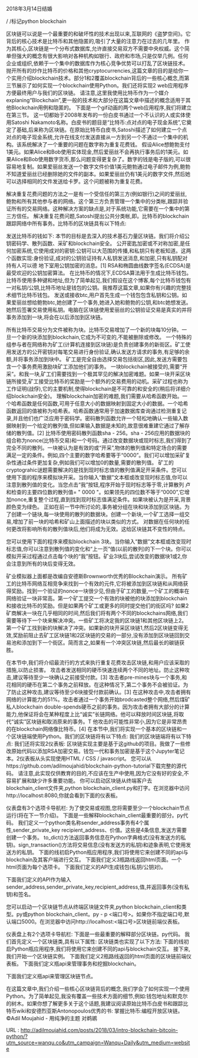 2018年3月14日结婚 
  
 / /标记python 
 blockchain 
  
 区块链可以说是一个最重要的和破坏性的技术出现以来,互联网的《盗梦空间》。它背后的核心技术是比特币和其他隐匿的,吸引了大量的注意力在过去的几年里。 
 作为其核心,区块链是一个分布式数据库,允许直接交易双方不需要中央权威。这个简单但强大的概念有很大影响对各种机构如银行、政府和市场,只是仅举几例。任何企业或组织,依赖于一个集中的数据库作为核心竞争优势可以打乱了区块链技术。 
 抛开所有的炒作比特币的价格和其他cryptocurrencies,这篇文章的目的是给你一个实用介绍blockchain技术。部分1和2覆盖blockchain背后的一些核心概念,而第三节展示了如何实现一个blockchain使用Python。我们还将实现2 web应用程序方便最终用户与我们的区块链。 
 请注意,这里我使用比特币作为一个媒介explaning“Blockchain”,更一般的技术和大部分在这篇文章中描述的概念适用于其他Blockchain用例和隐匿的。 
 下面是一个gif动画的两个web应用程序,我们将建立在第三节。 
 这一切都始于2008年发布的一份白皮书通过一个不认识的人或实体使用Satoshi Nakamoto名称。白皮书的题目是“比特币:点对点的电子现金系统”,它奠定了基础,后来称为区块链。在原始比特币白皮书,Satoshi描述了如何建立一个点对点的电子现金系统,允许在线支付发送直接从一方到另一个不通过一个集中的机构。该系统解决了一个重要的问题在数字称为重复花费钱。 
 假设Alice想鲍勃支付1美元。如果Alice和Bob使用实体现金,然后爱丽丝不会再执行事务后的1美元。如果Alice和Bob使用数字货币,那么问题变得更复杂了。数字的钱是电子版的,可以很容易地复制。如果爱丽丝发送一个数字文件价值1美元鲍勃通过电子邮件为例,鲍勃不知道爱丽丝已经删除她的文件的副本。如果爱丽丝仍有1美元的数字文件,然后她可以选择相同的文件发送给卡罗。这个问题被称为重复花费。 
  
 解决重复花费问题的方法之一是有一个受信任的第三方(例如银行)之间的爱丽丝,鲍勃和所有其他参与者的网络。这个第三方负责管理一个集中的分类帐,跟踪并验证所有的交易网络。这种解决方案的缺点是,对于系统功能,它需要在一个集中的第三方信任。 
 解决重复花费问题,Satoshi提出公共分类帐,即。比特币的blockchain跟踪网络中所有事务。比特币的区块链具有以下特点: 
  
 发送比特币的钱如下: 
 本节的目标是去深入的技术基石力量区块链。我们将介绍公钥密码学、散列函数、采矿和blockchain安全。 
 公开密匙加密或不对称加密,是任何加密系统,它使用成对的密钥:公钥可以大范围的传播,和私钥只有老板知道。这两个函数实现:身份验证,成对的公钥验证持有人私钥发送消息,和加密,只有私钥配对持有人可以德 
 地下室用公钥加密的消息。[1] 
 RSA和椭圆曲线数字签名(ECDSA)是最受欢迎的公钥加密算法。 
 在比特币的情况下,ECDSA算法用于生成比特币钱包。比特币使用多种键和地址,但为了简单起见,我们假设在这个博客,每个比特币钱包有一对私钥/公钥,比特币地址是钱包的公钥。我推荐这篇文章,如果你有兴趣的完整技术细节比特币钱包。 
 发送或接收btc,用户首先生成一个钱包包含私钥和公钥。如果爱丽丝想给鲍勃btc,她创建了一个事务,她进入她和鲍勃的公钥,和btc她想发送。她然后签署交易使用私钥。电脑在区块链使用爱丽丝的公钥验证交易是真实的并将事务添加到一块,将会在以后添加到区块链。 
  
 所有比特币交易分为文件被称为块。比特币交易增加了一个新的块每10分钟。一旦一个新的块添加到blockchain,它成为不可变的,不能被删除或修改。 
 一个特殊的组参与者在网络称为矿工(计算机连接到区块链)是负责创建事务的新街区。矿工使用发送方的公开密钥对每笔交易进行身份验证,确认发送方请求的事务,有足够的余额,并将事务添加到块中。 
 矿工是完全自由选择交易包括街区,因此,发送方需要包含一个事务费用激励块矿工添加他们的事务。 
 一块blockchain被接受的,需要“开采”。和我一块,矿工们需要找到一个极其罕见的解决加密难题。如果一块开采区块链所接受,矿工接受比特币的奖励是一个额外的交易费用的动机。采矿过程也称为工作证明(战俘),它的主要机制,使得blockchain是不可靠的和安全的(稍后将详细介绍blockchain安全)。 
 理解blockchain加密的难题,我们需要从哈希函数开始。一个哈希函数是任何函数,可用于任意大小的数据映射到固定大小的数据。一个哈希函数返回的值被称为哈希表。哈希函数通常用于加速数据库查询通过检测重复记录,并且他们也广泛应用于密码学。密码散列函数允许一个轻松地确认一些输入数据映射到一个给定的散列值,但如果输入数据是未知的,故意很难重建它通过了解存储的散列值。[2] 
 比特币使用密码散列函数sha - 256。sha - 256应用的数据块的组合称为nonce(比特币交易)和一个号码。通过改变数据块或现时标志,我们得到了完全不同的散列。一块被认为是有效的或“开采”,物体的散列值和特定场合的需要满足一定的条件。例如,四个主要的数字哈希要等于“0000”。我们可以增加采矿复杂性通过条件更加复杂,例如我们可以增加0的数量,需要的散列值。 
 矿工的cryptograhic谜题需要解决的是找到现时标志值的散列值满足开采条件。您可以使用下面的程序来模拟块开采。当你输入“数据”文本框或改变现时标志值,你可以注意到散列值的变化。当您点击“我”按钮,程序开始于现时标志等于零,计算散列 
 卢和检查的主要四位数的散列值= " 0000 "。如果领先的四位数不等于“0000”,它增加nonce,重复整个过程,直到找到现时标志值满足条件。如果块被认为是开采,背景颜色变为绿色。 
 正如在前一节中所讨论的,事务被分组在块和块添加到区块链。为了创建一个链块,每一块使用的散列的数据块。创建一个新块,一个矿工选择一组交易,增加了前一块的哈希和矿山上面描述的块以类似的方式。 
 对数据在任何块的任何更改将影响所有的散列值块后,他们将成为无效。这给区块链其不变性的特点。 
  
 您可以使用下面的程序来模拟blockchain 3块。当你输入“数据”文本框或改变现时标志值,你可以注意到散列值的变化和“上一页”值(以前的散列)的下一个块。你可以模拟开采过程通过点击每个块的“我”按钮。矿业3块后,尝试改变的数据块1或2,你会注意到所有的块后变得无效。 
  
  
 矿业模拟器上面都是改编自安德斯Brownworth优秀的Blockchain演示。 
 所有矿工的比特币网络互相竞争来找到一个有效的元件,它将被添加到区块链和从网络获得奖励。找到一个验证的nonce一块很少见,但由于矿工的数量,一个矿工的概率在网络验证一块非常高。第一个矿工提交一个有效的块被他的块添加到blockchain和接收比特币的奖励。但是如果两个矿工或更多的同时提交他们的街区吗? 
 如果2矿商解决一块在几乎相同的时间,然后我们将有两个不同的blockchains网络,我们需要等待下一个块来解决冲突。一些矿工将决定我的区块链1和其他区块链上2。第一个矿工找到新的块解决了冲突。如果新的块开采区块链1,然后2区块链变得无效,奖励前阻止去矿工区块链1和2区块链的交易的一部分,没有添加到区块链回到交易池和添加到下一个街区。简而言之,如果有一个冲突区块链,然后最长的碳链获胜。 
  
 在本节中,我们将介绍最流行的方式来执行重复花费攻击区块链,和用户应该采取的措施,以防止损害。 
 攻击者发送相同的硬币快速连续两个不同的地址。防止这种攻击,建议等待至少一块确认之前接受付款。[3] 
 攻击者pre-mines块与一个事务,和花相同的硬币在第二个事务之前释放。在这种情况下,第二个事务不会被验证。为了防止这种攻击,建议等待至少6块接受付款前确认。[3] 
 在这种攻击中,攻击者拥有网络的计算能力的51%。攻击者通过一个事务开始brodcasted整个网络,然后煤矿私人blockchain double-spends硬币之前的事务。因为攻击者拥有大部分的计算能力,他保证将会在某种程度上比“诚实”长链网络。他可以释放时间区块链,将取代“诚实”区块链和取消原来的事务。T 
 他攻击的可能性非常小,因为它是非常昂贵的在blockchain网络像比特币。[4] 
 在本节中,我们将实现一个基本的区块链和一个区块链端使用Python。我们的区块链将有以下特点: 
 我们的区块链端将有以下特点: 
 我们还将实现2仪表板: 
 区块链实现主要是基于这github的项目。我做了一些修改原始代码以添加RSA加密交易。钱包一代和事务加密是基于这个Jupyter笔记本。2仪表板从头实现使用HTML / CSS / javascript。 
 您可以从https://github.com/adilmoujahid/blockchain-python-tutorial下载完整的源代码。 
 请注意,此实现仅供教育的目的,不应该在生产中使用,因为它没有好的安全,不容易扩展和缺少许多重要功能。 
 你可以启动区块链从终端客户去blockchain_client文件夹,python blockchain_client.py和打字。在浏览器中访问http://localhost:8080,你就会看到下面的仪表板。 
  
 仪表盘有3个选项卡导航栏: 
 为了使交易或视图,您将需要至少一个blockchain节点运行(将在下一节介绍)。 
 下面是一些解释blockchain_client最重要的部分。py代码。 
 我们定义一个python类名称sender_address事务有4个属性,sender_private_key recipient_address、价值。这些是4条信息,发送方需要创建一个事务。 
 to_dict()方法返回事务信息在Python字典格式(没有发送方的私钥)。sign_transaction()方法将交易信息(没有发送方的私钥)和迹象表明,它使用发送方的私钥。 
 下面的线初启Python瓶应用程序,我们将使用它来创建不同的api与blockchain及其客户端进行交互。 
 下面我们定义3瓶路线返回html页面。一个html页面为每个选项卡。 
 下面我们定义的API生成钱包(私钥/公钥对)。 
  
  
 下面我们定义的API作为输入sender_address,sender_private_key,recipient_address,值,并返回事务(没有私钥)和签名。 
  
  
 您可以启动一个区块链节点从终端区块链文件夹,python blockchain_client和类型。py或python blockchain_client。py - p <端口号>。如果你不指定端口号,默认端口5000。在浏览器中访问http://localhost:<端口号>区块链前端仪表板。 
  
 仪表盘上有2个选项卡导航栏: 
 下面是一些最重要的解释部分区块链。py代码。 
 我们首先定义一个区块链类,具有以下属性: 
 区块链类也实现了以下方法: 
 下面的线初启Python瓶应用程序,我们将使用它来创建不同的api与blockchain交互。 
 接下来,我们开始一个区块链实例。 
 下面我们定义2瓶路线返回的html页面的区块链前端仪表板。 
 下面我们定义瓶api来管理事务和挖掘blockchain。 
  
  
 下面我们定义瓶api来管理区块链节点。 
  
  
 在这篇文章中,我们介绍一些核心区块链背后的概念,我们学会了如何实现一个使用Python。为了简单起见,我没有覆盖一些技术方面的细节,例如:钱包地址和默克尔的树木。如果你想了解更多关于这个话题,我建议阅读原始比特币白皮书和跟踪比特币wiki和安德烈亚斯Antonopoulos优秀的书: 
 掌握比特币:编程开放区块链。 
 ©Adil Moujahid - 
 用纯净的主题 
 对鹈鹕 
  
  
   
  URL : http://adilmoujahid.com/posts/2018/03/intro-blockchain-bitcoin-python/?utm_source=wanqu.co&utm_campaign=Wanqu+Daily&utm_medium=website